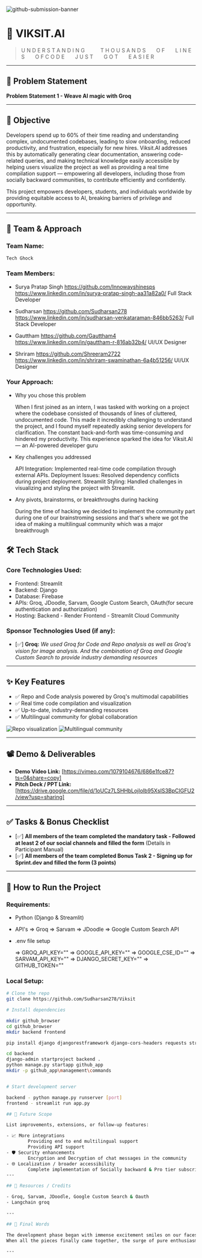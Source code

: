 ![github-submission-banner](https://github.com/user-attachments/assets/a1493b84-e4e2-456e-a791-ce35ee2bcf2f)

# 🚀 VIKSIT.AI

> U N D E R S T A N D I N G   T H O U S A N D S  O F  L I N E S  O F
C O D E  J U S T  G O T  E A S I E R

---

## 📌 Problem Statement


**Problem Statement 1 - Weave AI magic with Groq**

---

## 🎯 Objective

Developers spend up to 60% of their time reading and understanding complex, undocumented codebases, leading to slow onboarding, reduced productivity, and frustration, especially for new hires. Viksit.AI addresses this by automatically generating clear documentation, answering code-related queries, and making technical knowledge easily accessible by helping users visualize the project as well as providing a real time compilation support — empowering all developers, including those from socially backward communities, to contribute efficiently and confidently.

This project empowers developers, students, and individuals worldwide by providing equitable access to AI, breaking barriers of privilege and opportunity.

---

## 🧠 Team & Approach

### Team Name:  
`Tech Ghock`

### Team Members:  
- Surya Pratap Singh 
    https://github.com/Innowayshinesps
    https://www.linkedin.com/in/surya-pratap-singh-aa31a82a0/
    Full Stack Developer

- Sudharsan
    https://github.com/Sudharsan278   
    https://www.linkedin.com/in/sudharsan-venkataraman-846bb5263/
    Full Stack Developer

- Gauttham 
    https://github.com/Gauttham4
    https://www.linkedin.com/in/gauttham-r-816ab32b4/
    UI/UX Designer

- Shriram 
    https://github.com/Shreeram2722
    https://www.linkedin.com/in/shriram-swaminathan-6a4b51256/
    UI/UX Designer

### Your Approach:  
- Why you chose this problem  
    
    When I first joined as an intern, I was tasked with working on a project where the codebase consisted of thousands of lines of cluttered, undocumented code. This made it incredibly challenging to understand the project, and I found myself repeatedly asking senior developers for clarification. The constant back-and-forth was time-consuming and hindered my productivity. This experience sparked the idea for Viksit.AI — an AI-powered developer guru

- Key challenges you addressed  

    API Integration: Implemented real-time code compilation through external APIs.
    Deployment Issues: Resolved dependency conflicts during project deployment.
    Streamlit Styling: Handled challenges in visualizing and styling the project with Streamlit.
            
- Any pivots, brainstorms, or breakthroughs during hacking  

    During the time of hacking we decided to implement the community part during one of our brainstroming sessions and that's where we got the idea of making a multilingual community which was a major breakthrough

## 🛠️ Tech Stack

### Core Technologies Used:
- Frontend: Streamlit 
- Backend: Django 
- Database: Firebase 
- APIs: Groq, JDoodle, Sarvam, Google Custom Search, OAuth(for secure authentication and authorization) 
- Hosting: 
    Backend - Render
    Frontend - Streamlit Cloud Community

### Sponsor Technologies Used (if any):
- [✅] **Groq:** _We used Groq for Code and Repo analysis as well as Groq's vision for image analysis. And the combination of Groq and Google Custom Search to provide industry demanding resources_  

---

## ✨ Key Features

- ✅ Repo and Code analysis powered by Groq's multimodal capabilities
- ✅ Real time code compilation and visualization  
- ✅ Up-to-date, industry-demanding resources
- ✅ Multilingual community for global collaboration

![Repo visualization](image.png)
![Multilingual community](image-1.png)

---

## 📽️ Demo & Deliverables

- **Demo Video Link:** [https://vimeo.com/1079104676/686e1fce87?ts=0&share=copy]  
- **Pitch Deck / PPT Link:** [https://drive.google.com/file/d/1oUCz7LSHHbLojlolb95XsIS3BpCIGFU2/view?usp=sharing]  

---

## ✅ Tasks & Bonus Checklist

- [✅] **All members of the team completed the mandatory task - Followed at least 2 of our social channels and filled the form** (Details in Participant Manual)
- [✅] **All members of the team completed Bonus Task 2 - Signing up for Sprint.dev and filled the form (3 points)**
---

## 🧪 How to Run the Project

### Requirements:
- Python (Django & Streamlit)
- API's 
    => Groq
    => Sarvam
    => JDoodle
    => Google Custom Search API 

- .env file setup 
    
    => GROQ_API_KEY=""
    => GOOGLE_API_KEY=""
    => GOOGLE_CSE_ID=""
    => SARVAM_API_KEY=""
    => DJANGO_SECRET_KEY=""
    => GITHUB_TOKEN=""

### Local Setup:
```bash
# Clone the repo
git clone https://github.com/Sudharsan278/Viksit

# Install dependencies

mkdir github_browser
cd github_browser
mkdir backend frontend

pip install django djangorestframework django-cors-headers requests streamlit

cd backend
django-admin startproject backend .
python manage.py startapp github_app
mkdir -p github_app\management\commands


# Start development server

backend - python manage.py runserver [port]
frontend - streamlit run app.py

## 🧬 Future Scope

List improvements, extensions, or follow-up features:

- 📈 More integrations  
        Providing end to end multilingual support
        Providing API support
- 🛡️ Security enhancements  
        Encryption and Decryption of chat messages in the community 
- 🌐 Localization / broader accessibility  
        Complete implementation of Socially backward & Pro tier subscription models       
---

## 📎 Resources / Credits

- Groq, Sarvam, JDoodle, Google Custom Search & Oauth
- Langchain groq  

---

## 🏁 Final Words

The development phase began with immense excitement smiles on our faces and determination in our hearts. As the project progressed into the deployment phase and the deadline approached, challenges mounted and nerves kicked in. However, with constant support, unity of thought, and strong teamwork, we overcame every hurdle that came our way.
When all the pieces finally came together, the surge of pure enthusiasm and a peak dopamine rush was unmatched. Successfully meeting all our targets within the deadline was not just an achievement, but a celebration of resilience, collaboration, and relentless passion.

---